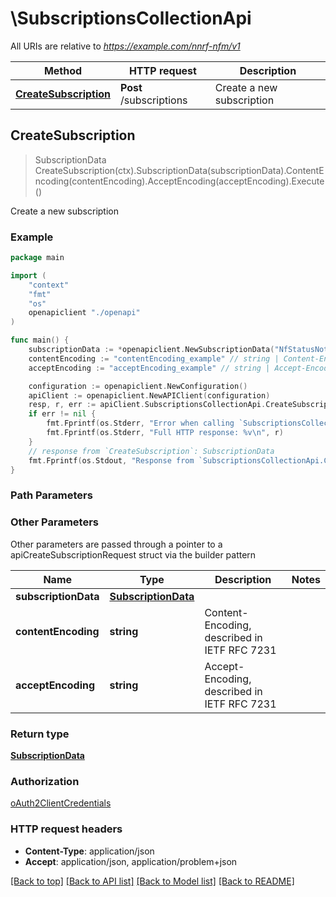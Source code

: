 # \SubscriptionsCollectionApi

All URIs are relative to *https://example.com/nnrf-nfm/v1*

Method | HTTP request | Description
------------- | ------------- | -------------
[**CreateSubscription**](SubscriptionsCollectionApi.md#CreateSubscription) | **Post** /subscriptions | Create a new subscription



## CreateSubscription

> SubscriptionData CreateSubscription(ctx).SubscriptionData(subscriptionData).ContentEncoding(contentEncoding).AcceptEncoding(acceptEncoding).Execute()

Create a new subscription

### Example

```go
package main

import (
    "context"
    "fmt"
    "os"
    openapiclient "./openapi"
)

func main() {
    subscriptionData := *openapiclient.NewSubscriptionData("NfStatusNotificationUri_example", "SubscriptionId_example") // SubscriptionData | 
    contentEncoding := "contentEncoding_example" // string | Content-Encoding, described in IETF RFC 7231 (optional)
    acceptEncoding := "acceptEncoding_example" // string | Accept-Encoding, described in IETF RFC 7231 (optional)

    configuration := openapiclient.NewConfiguration()
    apiClient := openapiclient.NewAPIClient(configuration)
    resp, r, err := apiClient.SubscriptionsCollectionApi.CreateSubscription(context.Background()).SubscriptionData(subscriptionData).ContentEncoding(contentEncoding).AcceptEncoding(acceptEncoding).Execute()
    if err != nil {
        fmt.Fprintf(os.Stderr, "Error when calling `SubscriptionsCollectionApi.CreateSubscription``: %v\n", err)
        fmt.Fprintf(os.Stderr, "Full HTTP response: %v\n", r)
    }
    // response from `CreateSubscription`: SubscriptionData
    fmt.Fprintf(os.Stdout, "Response from `SubscriptionsCollectionApi.CreateSubscription`: %v\n", resp)
}
```

### Path Parameters



### Other Parameters

Other parameters are passed through a pointer to a apiCreateSubscriptionRequest struct via the builder pattern


Name | Type | Description  | Notes
------------- | ------------- | ------------- | -------------
 **subscriptionData** | [**SubscriptionData**](SubscriptionData.md) |  | 
 **contentEncoding** | **string** | Content-Encoding, described in IETF RFC 7231 | 
 **acceptEncoding** | **string** | Accept-Encoding, described in IETF RFC 7231 | 

### Return type

[**SubscriptionData**](SubscriptionData.md)

### Authorization

[oAuth2ClientCredentials](../README.md#oAuth2ClientCredentials)

### HTTP request headers

- **Content-Type**: application/json
- **Accept**: application/json, application/problem+json

[[Back to top]](#) [[Back to API list]](../README.md#documentation-for-api-endpoints)
[[Back to Model list]](../README.md#documentation-for-models)
[[Back to README]](../README.md)

